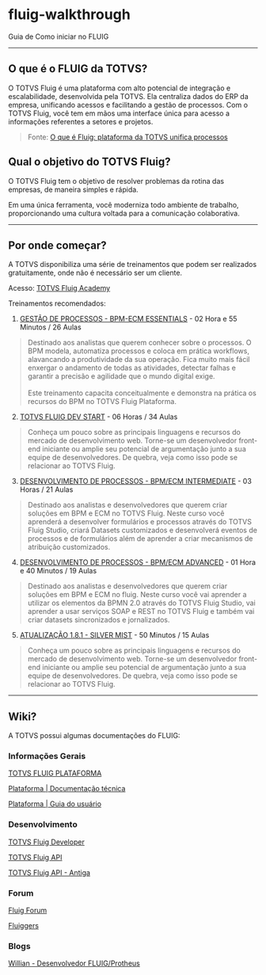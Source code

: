 # fluig-walkthrough

Guia de Como iniciar no FLUIG

---

## O que é o FLUIG da TOTVS?

O TOTVS Fluig é uma plataforma com alto potencial de integração e escalabilidade, desenvolvida pela TOTVS. Ela centraliza dados do ERP da empresa, unificando acessos e facilitando a gestão de processos. Com o TOTVS Fluig, você tem em mãos uma interface única para acesso a informações referentes a setores e projetos.

> Fonte: [O que é Fluig: plataforma da TOTVS unifica processos
> ](https://www.totvs.com/blog/negocios/o-que-e-fluig/#:~:text=O%20TOTVS%20Fluig%20%C3%A9%20uma,referentes%20a%20setores%20e%20projetos.)

## Qual o objetivo do TOTVS Fluig?

O TOTVS Fluig tem o objetivo de resolver problemas da rotina das empresas, de maneira simples e rápida.

Em uma única ferramenta, você moderniza todo ambiente de trabalho, proporcionando uma cultura voltada para a comunicação colaborativa.

---

## Por onde começar?

A TOTVS disponibiliza uma série de treinamentos que podem ser realizados gratuitamente, onde não é necessário ser um cliente.

Acesso: [TOTVS Fluig Academy](https://academy.fluig.com/)

Treinamentos recomendados:

1. [GESTÃO DE PROCESSOS - BPM-ECM ESSENTIALS](https://academy.fluig.com/theme/totvs_fluig_academy/landpage.php?course=42) - 02 Hora e 55 Minutos / 26 Aulas

> Destinado aos analistas que querem conhecer sobre o processos. O BPM modela, automatiza processos e coloca em prática workflows, alavancando a produtividade da sua operação. Fica muito mais fácil enxergar o andamento de todas as atividades, detectar falhas e garantir a precisão e agilidade que o mundo digital exige. <br><br> Este treinamento capacita conceitualmente e demonstra na prática os recursos do BPM no TOTVS Fluig Plataforma.

2. [TOTVS FLUIG DEV START](https://academy.fluig.com/theme/totvs_fluig_academy/landpage.php?course=57) - 06 Horas / 34 Aulas

> Conheça um pouco sobre as principais linguagens e recursos do mercado de desenvolvimento web. Torne-se um desenvolvedor front-end iniciante ou amplie seu potencial de argumentação junto a sua equipe de desenvolvedores. De quebra, veja como isso pode se relacionar ao TOTVS Fluig.

3. [DESENVOLVIMENTO DE PROCESSOS - BPM/ECM INTERMEDIATE](https://academy.fluig.com/theme/totvs_fluig_academy/landpage.php?course=55) - 03 Horas / 21 Aulas

> Destinado aos analistas e desenvolvedores que querem criar soluções em BPM e ECM no TOTVS Fluig. Neste curso você aprenderá a desenvolver formulários e processos através do TOTVS Fluig Studio, criará Datasets customizados e desenvolverá eventos de processos e de formulários além de aprender a criar mecanismos de atribuição customizados.

4. [DESENVOLVIMENTO DE PROCESSOS - BPM/ECM ADVANCED](https://academy.fluig.com/theme/totvs_fluig_academy/landpage.php?course=54) - 01 Hora e 40 Minutos / 19 Aulas

> Destinado aos analistas e desenvolvedores que querem criar soluções em BPM e ECM no fluig. Neste curso você vai aprender a utilizar os elementos da BPMN 2.0 através do TOTVS Fluig Studio, vai aprender a usar serviços SOAP e REST no TOTVS Fluig e também vai criar datasets sincronizados e jornalizados.

5. [ATUALIZAÇÃO 1.8.1 - SILVER MIST](https://academy.fluig.com/theme/totvs_fluig_academy/landpage.php?course=71) - 50 Minutos / 15 Aulas

> Conheça um pouco sobre as principais linguagens e recursos do mercado de desenvolvimento web. Torne-se um desenvolvedor front-end iniciante ou amplie seu potencial de argumentação junto a sua equipe de desenvolvedores. De quebra, veja como isso pode se relacionar ao TOTVS Fluig.

---

## Wiki?

A TOTVS possui algumas documentações do FLUIG:

### Informações Gerais

[TOTVS FLUIG PLATAFORMA](https://tdn.totvs.com/display/public/fluig/TOTVS+FLUIG+PLATAFORMA)

[Plataforma | Documentação técnica](https://tdn.totvs.com/pages/releaseview.action?pageId=653566687)

[Plataforma | Guia do usuário](https://tdn.totvs.com/pages/releaseview.action?pageId=234457027)

### Desenvolvimento

[TOTVS Fluig Developer](https://style.fluig.com)

[TOTVS Fluig API](https://api.fluig.com/latest/index.html)

[TOTVS Fluig API - Antiga](https://api.fluig.com/old/)

### Forum

[Fluig Forum](https://forum.fluig.com)

[Fluiggers](https://fluiggers.com.br)

### Blogs

[Willian - Desenvolvedor FLUIG/Protheus](https://willian.eti.br/category/fluig/)
